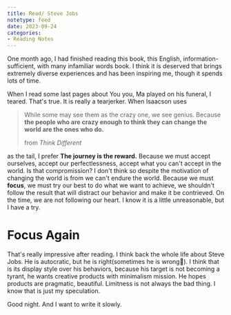 ```yaml
---
title: Read/ Steve Jobs
notetype: feed
date: 2023-09-24
categories: 
- Reading Notes
---
```


One month ago, I had finished reading this book, this English, information-sufficient, with many infamiliar words book. I think it is deserved that brings extremely diverse experiences and has been inspiring me, though it spends lots of time.

When I read some last pages about You you, Ma played on his funeral, I teared. That's true. It is really a tearjerker. When Isaacson uses

> While some may see them as the crazy one, we see genius. Because **the people who are crazy enough to think they can change the world are the ones who do.**
> 
> from *Think Different*

as the tail, I prefer **The journey is the reward.** Because we must accept ourselves, accept our perfectlessness, accept what you can't accept in the world. Is that compromission? I don't think so despite the motivation of changing the world is from we can't endure the world. Because we must **focus**, we must try our best to do what we want to achieve, we shouldn't follow the result that will distract our behavior and make it be contrieved. On the time, we are not following our heart. I know it is a little unreasonable, but I have a try.

# Focus Again

That's really impressive after reading. I think back the whole life about Steve Jobs. He is autocratic, but he is right(sometimes he is wrong🤣). I think that is its display style over his behaviors, because his target is not becoming a tyrant, he wants creative products with minimalism mission. He hopes products are pragmatic, beautiful. Limitness is not always the bad thing. I know that is just my speculation.

Good night. And I want to write it slowly.